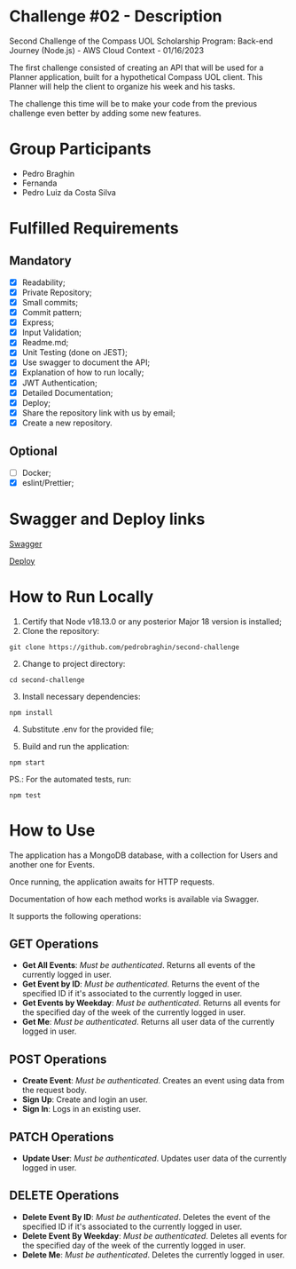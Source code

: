 # Challenge #02 - Description

Second Challenge of the Compass UOL Scholarship Program: Back-end Journey (Node.js) - AWS Cloud Context - 01/16/2023

The first challenge consisted of creating an API that will be used for a Planner application, built for a hypothetical Compass UOL client. This Planner will help the client to organize his week and his tasks.

The challenge this time will be to make your code from the previous challenge even better by adding some new features.

# Group Participants

- Pedro Braghin
- Fernanda
- Pedro Luiz da Costa Silva

# Fulfilled Requirements

## Mandatory

- [x] Readability;
- [x] Private Repository;
- [x] Small commits;
- [x] Commit pattern;
- [x] Express;
- [x] Input Validation;
- [x] Readme.md;
- [x] Unit Testing (done on JEST);
- [x] Use swagger to document the API;
- [x] Explanation of how to run locally;
- [x] JWT Authentication;
- [x] Detailed Documentation;
- [x] Deploy;
- [x] Share the repository link with us by email;
- [x] Create a new repository.

## Optional

- [ ] Docker;
- [x] eslint/Prettier;

# Swagger and Deploy links

[Swagger](https://firstchallenge-compasspb-production.up.railway.app/api-docs)

[Deploy](https://firstchallenge-compasspb-production.up.railway.app/api/v1)

# How to Run Locally

1. Certify that Node v18.13.0 or any posterior Major 18 version is installed;
2. Clone the repository:

```
git clone https://github.com/pedrobraghin/second-challenge
```

2. Change to project directory:

```
cd second-challenge
```

3. Install necessary dependencies:

```
npm install
```

4. Substitute .env for the provided file;

5. Build and run the application:

```
npm start
```

PS.: For the automated tests, run:

```
npm test
```

# How to Use

The application has a MongoDB database, with a collection for Users and another one for Events.

Once running, the application awaits for HTTP requests.

Documentation of how each method works is available via Swagger.

It supports the following operations:

## GET Operations

- **Get All Events**: _Must be authenticated_. Returns all events of the currently logged in user.
- **Get Event by ID**: _Must be authenticated_. Returns the event of the specified ID if it's associated to the currently logged in user.
- **Get Events by Weekday**: _Must be authenticated_. Returns all events for the specified day of the week of the currently logged in user.
- **Get Me**: _Must be authenticated_. Returns all user data of the currently logged in user.

## POST Operations

- **Create Event**: _Must be authenticated_. Creates an event using data from the request body.
- **Sign Up**: Create and login an user.
- **Sign In**: Logs in an existing user.

## PATCH Operations

- **Update User**: _Must be authenticated_. Updates user data of the currently logged in user.

## DELETE Operations

- **Delete Event By ID**: _Must be authenticated_. Deletes the event of the specified ID if it's associated to the currently logged in user.
- **Delete Event By Weekday**: _Must be authenticated_. Deletes all events for the specified day of the week of the currently logged in user.
- **Delete Me**: _Must be authenticated_. Deletes the currently logged in user.
